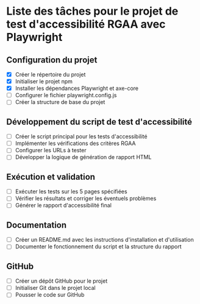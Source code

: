 # Liste des tâches pour le projet de test d'accessibilité RGAA avec Playwright

## Configuration du projet
- [x] Créer le répertoire du projet
- [x] Initialiser le projet npm
- [x] Installer les dépendances Playwright et axe-core
- [ ] Configurer le fichier playwright.config.js
- [ ] Créer la structure de base du projet

## Développement du script de test d'accessibilité
- [ ] Créer le script principal pour les tests d'accessibilité
- [ ] Implémenter les vérifications des critères RGAA
- [ ] Configurer les URLs à tester
- [ ] Développer la logique de génération de rapport HTML

## Exécution et validation
- [ ] Exécuter les tests sur les 5 pages spécifiées
- [ ] Vérifier les résultats et corriger les éventuels problèmes
- [ ] Générer le rapport d'accessibilité final

## Documentation
- [ ] Créer un README.md avec les instructions d'installation et d'utilisation
- [ ] Documenter le fonctionnement du script et la structure du rapport

## GitHub
- [ ] Créer un dépôt GitHub pour le projet
- [ ] Initialiser Git dans le projet local
- [ ] Pousser le code sur GitHub
